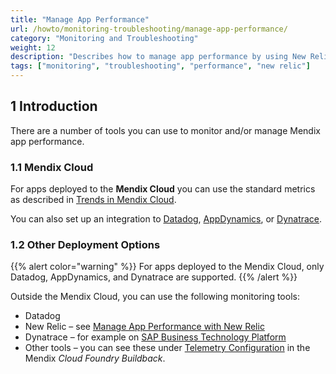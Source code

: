 ```yaml
---
title: "Manage App Performance"
url: /howto/monitoring-troubleshooting/manage-app-performance/
category: "Monitoring and Troubleshooting"
weight: 12
description: "Describes how to manage app performance by using New Relic."
tags: ["monitoring", "troubleshooting", "performance", "new relic"]
---
```


## 1 Introduction

There are a number of tools you can use to monitor and/or manage Mendix app performance.

### 1.1 Mendix Cloud

For apps deployed to the **Mendix Cloud** you can use the standard metrics as described in [Trends in Mendix Cloud](/developerportal/operate/trends-v4/).

You can also set up an integration to [Datadog](/developerportal/operate/datadog-metrics/), [AppDynamics](/developerportal/operate/appdynamics-metrics/), or [Dynatrace](/developerportal/operate/dynatrace-metrics/).

### 1.2 Other Deployment Options

{{% alert color="warning" %}}
For apps deployed to the Mendix Cloud, only Datadog, AppDynamics, and Dynatrace are supported.
{{% /alert %}}

Outside the Mendix Cloud, you can use the following monitoring tools:

* Datadog
* New Relic – see [Manage App Performance with New Relic](/howto/monitoring-troubleshooting/manage-app-performance-with-new-relic/)
* Dynatrace – for example on [SAP Business Technology Platform](https://docs.mendix.com/developerportal/deploy/sap-cloud-platform/#runtime-tab)
* Other tools – you can see these under [Telemetry Configuration](https://github.com/mendix/cf-mendix-buildpack#telemetry-configuration) in the Mendix *Cloud Foundry Buildback*.

